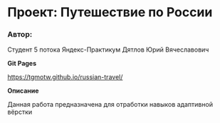 # Проект: Путешествие по России

### Автор:
Студент 5 потока Яндекс-Практикум
Дятлов Юрий Вячеславович

**Git Pages**

https://tgmotw.github.io/russian-travel/

**Описание**

Данная работа предназначена для отработки навыков адаптивной вёрстки
